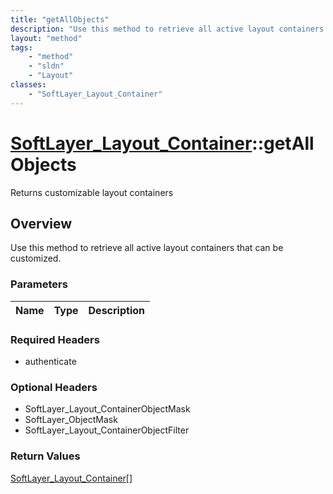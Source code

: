 ```yaml
---
title: "getAllObjects"
description: "Use this method to retrieve all active layout containers that can be customized."
layout: "method"
tags:
    - "method"
    - "sldn"
    - "Layout"
classes:
    - "SoftLayer_Layout_Container"
---
```

# [SoftLayer_Layout_Container](/reference/services/SoftLayer_Layout_Container)::getAllObjects

Returns customizable layout containers


## Overview 
Use this method to retrieve all active layout containers that can be customized. 

### Parameters 
|Name | Type | Description |
| --- | --- | --- |


### Required Headers
* authenticate

### Optional Headers
* SoftLayer_Layout_ContainerObjectMask
* SoftLayer_ObjectMask
* SoftLayer_Layout_ContainerObjectFilter

### Return Values
<a href='/reference/datatypes/SoftLayer_Layout_Container'>SoftLayer_Layout_Container[] </a>

